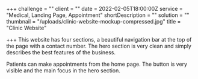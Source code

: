+++
challenge = ""
client = ""
date = 2022-02-05T18:00:00Z
service = "Medical, Landing Page, Appointment"
shortDescription = ""
solution = ""
thumbnail = "/uploads/clinic-website-mockup-compressed.jpg"
title = "Clinic Website"

+++
This website has four sections, a beautiful navigation bar at the top of the page with a contact number. The hero section is very clean and simply describes the best features of the business.

Patients can make appointments from the home page. The button is very visible and the main focus in the hero section.